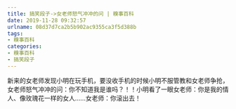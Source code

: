 ```yaml
---
title: 搞笑段子->女老师怒气冲冲的问 | 糗事百科
date: 2019-11-28 09:32:57
urlname: 08d37d7ca2b5b902ac9355ca3f5d388b
tags: 
- 糗事百科
categories:
- 糗事百科
- 搞笑段子
---
```

新来的女老师发现小明在玩手机，要没收手机的时候小明不服管教和女老师争抢，女老师怒气冲冲的问：你不知道我是谁吗？！！小明看了一眼女老师：你是我的情人、像玫瑰花一样的女人……女老师：你滚出去！



